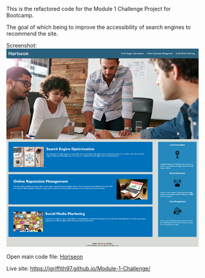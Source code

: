 This is the refactored code for the Module 1 Challenge Project for Bootcamp.

The goal of which being to improve the accessibility of search engines to recommend the site.

Screenshot: ![Site Screenshot](/Develop/Screenshots/Site-Screenshot.png)

Open main code file: [Horiseon](./index.html)

Live site: https://jgriffith97.github.io/Module-1-Challenge/
